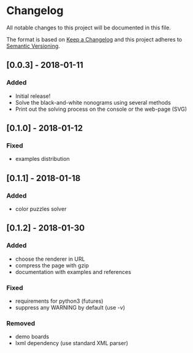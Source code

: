 # Changelog
All notable changes to this project will be documented in this file.

The format is based on [Keep a Changelog](http://keepachangelog.com/en/1.0.0)
and this project adheres to [Semantic Versioning](http://semver.org/spec/v2.0.0.html).

## [0.0.3] - 2018-01-11
### Added
- Initial release!
- Solve the black-and-white nonograms using several methods
- Print out the solving process on the console or the web-page (SVG)

## [0.1.0] - 2018-01-12
### Fixed
- examples distribution

## [0.1.1] - 2018-01-18
### Added
- color puzzles solver

## [0.1.2] - 2018-01-30
### Added
- choose the renderer in URL
- compress the page with gzip
- documentation with examples and references

### Fixed
- requirements for python3 (futures)
- suppress any WARNING by default (use -v)

### Removed
- demo boards
- lxml dependency (use standard XML parser)
